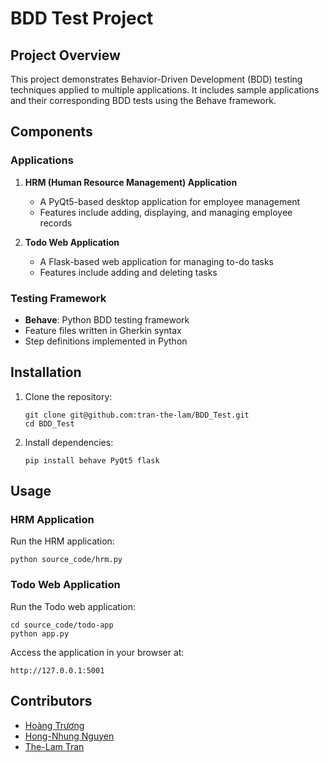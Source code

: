 # BDD Test Project

## Project Overview

This project demonstrates Behavior-Driven Development (BDD) testing techniques applied to multiple applications. It includes sample applications and their corresponding BDD tests using the Behave framework.

## Components

### Applications

1. **HRM (Human Resource Management) Application**
   - A PyQt5-based desktop application for employee management
   - Features include adding, displaying, and managing employee records

2. **Todo Web Application**
   - A Flask-based web application for managing to-do tasks
   - Features include adding and deleting tasks

### Testing Framework

- **Behave**: Python BDD testing framework
- Feature files written in Gherkin syntax
- Step definitions implemented in Python

## Installation

1. Clone the repository:
   ```
   git clone git@github.com:tran-the-lam/BDD_Test.git
   cd BDD_Test
   ```

2. Install dependencies:
   ```
   pip install behave PyQt5 flask
   ```

## Usage

### HRM Application

Run the HRM application:
```
python source_code/hrm.py
```

### Todo Web Application

Run the Todo web application:
```
cd source_code/todo-app
python app.py
```

Access the application in your browser at:
```
http://127.0.0.1:5001
```

## Contributors
- [Hoàng Trương](https://github.com/truonganhhoang) 
- [Hong-Nhung Nguyen](https://github.com/nhunguet)
- [The-Lam Tran](https://github.com/tran-the-lam)
